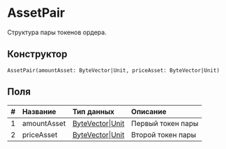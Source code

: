 # AssetPair

Структура пары токенов ордера.

## Конструктор

``` ride
AssetPair(amountAsset: ByteVector|Unit, priceAsset: ByteVector|Unit)
```

## Поля

|   #   | Название | Тип данных | Описание |
| :--- | :--- | :--- | :--- |
| 1 | amountAsset | [ByteVector](/ru/ride/data-types/byte-vector)&#124;[Unit](/ru/ride/data-types/unit) | Первый токен пары |
| 2 | priceAsset | [ByteVector](/ru/ride/data-types/byte-vector)&#124;[Unit](/ru/ride/data-types/unit) | Второй токен пары |
